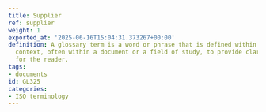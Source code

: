 ```yaml
---
title: Supplier
ref: supplier
weight: 1
exported_at: '2025-06-16T15:04:31.373267+00:00'
definition: A glossary term is a word or phrase that is defined within a specific
  context, often within a document or a field of study, to provide clarity and understanding
  for the reader.
tags:
- documents
id: GL325
categories:
- ISO terminology
---
```


